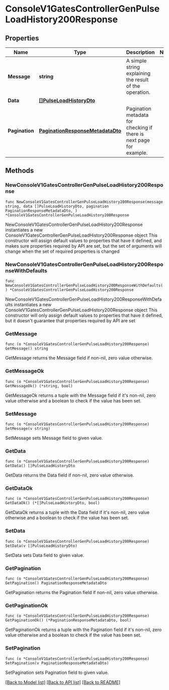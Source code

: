 # ConsoleV1GatesControllerGenPulseLoadHistory200Response

## Properties

Name | Type | Description | Notes
------------ | ------------- | ------------- | -------------
**Message** | **string** | A simple string explaining the result of the operation. | 
**Data** | [**[]PulseLoadHistoryDto**](PulseLoadHistoryDto.md) |  | 
**Pagination** | [**PaginationResponseMetadataDto**](PaginationResponseMetadataDto.md) | Pagination metadata for checking if there is next page for example. | 

## Methods

### NewConsoleV1GatesControllerGenPulseLoadHistory200Response

`func NewConsoleV1GatesControllerGenPulseLoadHistory200Response(message string, data []PulseLoadHistoryDto, pagination PaginationResponseMetadataDto, ) *ConsoleV1GatesControllerGenPulseLoadHistory200Response`

NewConsoleV1GatesControllerGenPulseLoadHistory200Response instantiates a new ConsoleV1GatesControllerGenPulseLoadHistory200Response object
This constructor will assign default values to properties that have it defined,
and makes sure properties required by API are set, but the set of arguments
will change when the set of required properties is changed

### NewConsoleV1GatesControllerGenPulseLoadHistory200ResponseWithDefaults

`func NewConsoleV1GatesControllerGenPulseLoadHistory200ResponseWithDefaults() *ConsoleV1GatesControllerGenPulseLoadHistory200Response`

NewConsoleV1GatesControllerGenPulseLoadHistory200ResponseWithDefaults instantiates a new ConsoleV1GatesControllerGenPulseLoadHistory200Response object
This constructor will only assign default values to properties that have it defined,
but it doesn't guarantee that properties required by API are set

### GetMessage

`func (o *ConsoleV1GatesControllerGenPulseLoadHistory200Response) GetMessage() string`

GetMessage returns the Message field if non-nil, zero value otherwise.

### GetMessageOk

`func (o *ConsoleV1GatesControllerGenPulseLoadHistory200Response) GetMessageOk() (*string, bool)`

GetMessageOk returns a tuple with the Message field if it's non-nil, zero value otherwise
and a boolean to check if the value has been set.

### SetMessage

`func (o *ConsoleV1GatesControllerGenPulseLoadHistory200Response) SetMessage(v string)`

SetMessage sets Message field to given value.


### GetData

`func (o *ConsoleV1GatesControllerGenPulseLoadHistory200Response) GetData() []PulseLoadHistoryDto`

GetData returns the Data field if non-nil, zero value otherwise.

### GetDataOk

`func (o *ConsoleV1GatesControllerGenPulseLoadHistory200Response) GetDataOk() (*[]PulseLoadHistoryDto, bool)`

GetDataOk returns a tuple with the Data field if it's non-nil, zero value otherwise
and a boolean to check if the value has been set.

### SetData

`func (o *ConsoleV1GatesControllerGenPulseLoadHistory200Response) SetData(v []PulseLoadHistoryDto)`

SetData sets Data field to given value.


### GetPagination

`func (o *ConsoleV1GatesControllerGenPulseLoadHistory200Response) GetPagination() PaginationResponseMetadataDto`

GetPagination returns the Pagination field if non-nil, zero value otherwise.

### GetPaginationOk

`func (o *ConsoleV1GatesControllerGenPulseLoadHistory200Response) GetPaginationOk() (*PaginationResponseMetadataDto, bool)`

GetPaginationOk returns a tuple with the Pagination field if it's non-nil, zero value otherwise
and a boolean to check if the value has been set.

### SetPagination

`func (o *ConsoleV1GatesControllerGenPulseLoadHistory200Response) SetPagination(v PaginationResponseMetadataDto)`

SetPagination sets Pagination field to given value.



[[Back to Model list]](../README.md#documentation-for-models) [[Back to API list]](../README.md#documentation-for-api-endpoints) [[Back to README]](../README.md)


